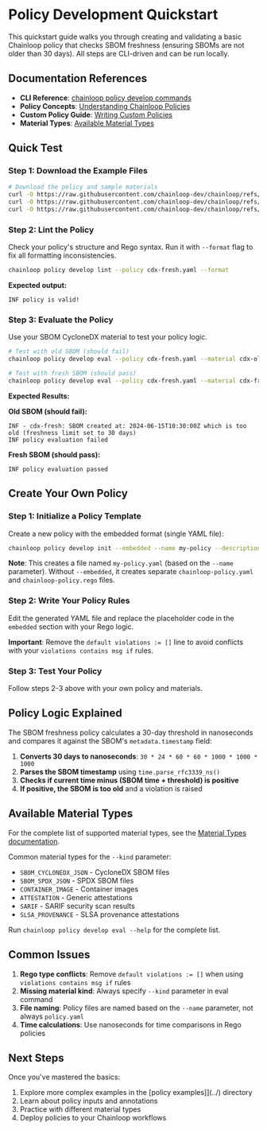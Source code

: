 # Policy Development Quickstart

This quickstart guide walks you through creating and validating a basic Chainloop policy that checks SBOM freshness (ensuring SBOMs are not older than 30 days). All steps are CLI-driven and can be run locally.

## Documentation References

- **CLI Reference**: [chainloop policy develop commands](https://docs.chainloop.dev/command-line-reference/cli-reference#chainloop-policy)
- **Policy Concepts**: [Understanding Chainloop Policies](https://docs.chainloop.dev/concepts/policies)
- **Custom Policy Guide**: [Writing Custom Policies](https://docs.chainloop.dev/guides/custom-policies)
- **Material Types**: [Available Material Types](https://docs.chainloop.dev/concepts/material-types#material-types)

## Quick Test

### Step 1: Download the Example Files

```bash
# Download the policy and sample materials
curl -O https://raw.githubusercontent.com/chainloop-dev/chainloop/refs/heads/main/docs/examples/policies/quickstart/cdx-fresh.yaml
curl -O https://raw.githubusercontent.com/chainloop-dev/chainloop/refs/heads/main/docs/examples/policies/quickstart/cdx-old.json
curl -O https://raw.githubusercontent.com/chainloop-dev/chainloop/refs/heads/main/docs/examples/policies/quickstart/cdx-fresh.json
```

### Step 2: Lint the Policy

Check your policy's structure and Rego syntax. Run it with `--format` flag to fix all formatting inconsistencies.

```bash
chainloop policy develop lint --policy cdx-fresh.yaml --format
```

**Expected output:**
```
INF policy is valid!
```

### Step 3: Evaluate the Policy

Use your SBOM CycloneDX material to test your policy logic.

```bash
# Test with old SBOM (should fail)
chainloop policy develop eval --policy cdx-fresh.yaml --material cdx-old.json --kind SBOM_CYCLONEDX_JSON

# Test with fresh SBOM (should pass)  
chainloop policy develop eval --policy cdx-fresh.yaml --material cdx-fresh.json --kind SBOM_CYCLONEDX_JSON
```

**Expected Results:**

**Old SBOM (should fail):**
```
INF - cdx-fresh: SBOM created at: 2024-06-15T10:30:00Z which is too old (freshness limit set to 30 days)
INF policy evaluation failed
```

**Fresh SBOM (should pass):**
```
INF policy evaluation passed
```

## Create Your Own Policy

### Step 1: Initialize a Policy Template

Create a new policy with the embedded format (single YAML file):

```bash
chainloop policy develop init --embedded --name my-policy --description "My custom policy description"
```

**Note**: This creates a file named `my-policy.yaml` (based on the `--name` parameter). Without `--embedded`, it creates separate `chainloop-policy.yaml` and `chainloop-policy.rego` files.

### Step 2: Write Your Policy Rules

Edit the generated YAML file and replace the placeholder code in the `embedded` section with your Rego logic. 

**Important**: Remove the `default violations := []` line to avoid conflicts with your `violations contains msg if` rules.

### Step 3: Test Your Policy

Follow steps 2-3 above with your own policy and materials.

## Policy Logic Explained

The SBOM freshness policy calculates a 30-day threshold in nanoseconds and compares it against the SBOM's `metadata.timestamp` field:

1. **Converts 30 days to nanoseconds**: `30 * 24 * 60 * 60 * 1000 * 1000 * 1000`
2. **Parses the SBOM timestamp** using `time.parse_rfc3339_ns()`
3. **Checks if current time minus (SBOM time + threshold) is positive**
4. **If positive, the SBOM is too old** and a violation is raised

## Available Material Types

For the complete list of supported material types, see the [Material Types documentation](https://docs.chainloop.dev/concepts/material-types#material-types).

Common material types for the `--kind` parameter:

- `SBOM_CYCLONEDX_JSON` - CycloneDX SBOM files
- `SBOM_SPDX_JSON` - SPDX SBOM files  
- `CONTAINER_IMAGE` - Container images
- `ATTESTATION` - Generic attestations
- `SARIF` - SARIF security scan results
- `SLSA_PROVENANCE` - SLSA provenance attestations

Run `chainloop policy develop eval --help` for the complete list.

## Common Issues

1. **Rego type conflicts**: Remove `default violations := []` when using `violations contains msg if` rules
2. **Missing material kind**: Always specify `--kind` parameter in eval command
3. **File naming**: Policy files are named based on the `--name` parameter, not always `policy.yaml`
4. **Time calculations**: Use nanoseconds for time comparisons in Rego policies

## Next Steps

Once you've mastered the basics:

1. Explore more complex examples in the [policy examples]](../) directory
2. Learn about policy inputs and annotations
3. Practice with different material types
4. Deploy policies to your Chainloop workflows
